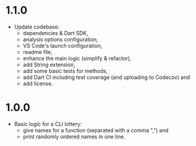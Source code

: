 # 1.1.0

- Update codebase:
    - dependencies & Dart SDK,
    - analysis options configuration,
    - VS Code's launch configuration,
    - readme file,
    - enhance the main logic (simplify & refactor),
    - add String extension,
    - add some basic tests for methods,
    - add Dart CI including test coverage (and uploading to Codecov) and
    - add license.

# 1.0.0

- Basic logic for a CLI lottery:
    - give names for a function (separated with a comma ",") and
    - print randomly ordered names in one line.
